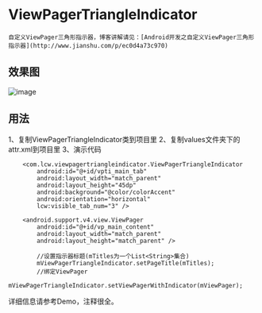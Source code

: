 # ViewPagerTriangleIndicator
    自定义ViewPager三角形指示器，博客讲解请见：[Android开发之自定义ViewPager三角形指示器](http://www.jianshu.com/p/ec0d4a73c970)
## 效果图
 ![image](https://github.com/Lichenwei-Dev/ViewPagerTriangleIndicator/blob/master/screenshot/ViewPagerTriangleIndicator.gif)
## 用法
1、复制ViewPagerTriangleIndicator类到项目里
2、复制values文件夹下的attr.xml到项目里
3、演示代码

```
    <com.lcw.viewpagertriangleindicator.ViewPagerTriangleIndicator
        android:id="@+id/vpti_main_tab"
        android:layout_width="match_parent"
        android:layout_height="45dp"
        android:background="@color/colorAccent"
        android:orientation="horizontal"
        lcw:visible_tab_num="3" />

    <android.support.v4.view.ViewPager
        android:id="@+id/vp_main_content"
        android:layout_width="match_parent"
        android:layout_height="match_parent" />
```

```
        //设置指示器标题(mTitles为一个List<String>集合)
        mViewPagerTriangleIndicator.setPageTitle(mTitles);
        //绑定ViewPager
        mViewPagerTriangleIndicator.setViewPagerWithIndicator(mViewPager);
```

详细信息请参考Demo，注释很全。